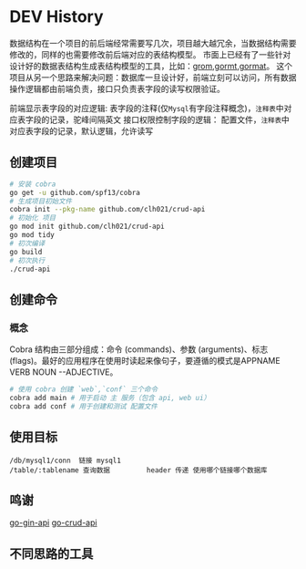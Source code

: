 # DEV History

数据结构在一个项目的前后端经常需要写几次，项目越大越冗余，当数据结构需要修改的，同样的也需要修改前后端对应的表结构模型。
市面上已经有了一些针对设计好的数据表结构生成表结构模型的工具，比如：[grom](https://github.com/sliveryou/grom),[gormt](https://github.com/xxjwxc/gormt),[gormat](https://github.com/airplayx/gormat)。
这个项目从另一个思路来解决问题：数据库一旦设计好，前端立刻可以访问，所有数据操作逻辑都由前端负责，接口只负责表字段的读写权限验证。

前端显示表字段的对应逻辑: 表字段的注释(仅`Mysql`有字段注释概念)，`注释表`中对应表字段的记录，驼峰间隔英文
接口权限控制字段的逻辑：  配置文件，`注释表`中对应表字段的记录，默认逻辑，允许读写

## 创建项目
```bash
# 安装 cobra
go get -u github.com/spf13/cobra
# 生成项目初始文件
cobra init --pkg-name github.com/clh021/crud-api
# 初始化 项目
go mod init github.com/clh021/crud-api
go mod tidy
# 初次编译
go build
# 初次执行
./crud-api
```


## 创建命令
### 概念
Cobra 结构由三部分组成：命令 (commands)、参数 (arguments)、标志 (flags)。最好的应用程序在使用时读起来像句子，要遵循的模式是APPNAME VERB NOUN --ADJECTIVE。

```bash
# 使用 cobra 创建 `web`,`conf` 三个命令
cobra add main # 用于启动 主 服务（包含 api, web ui）
cobra add conf # 用于创建和测试 配置文件
```

## 使用目标

```
/db/mysql1/conn  链接 mysql1
/table/:tablename 查询数据         header 传递 使用哪个链接哪个数据库
```

## 鸣谢
[go-gin-api](https://github.com/xinliangnote/go-gin-api)
[go-crud-api](https://github.com/mevdschee/go-crud-api)

## 不同思路的工具
